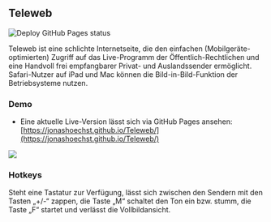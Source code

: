 ## Teleweb
![Deploy GitHub Pages status](https://github.com/jonashoechst/Teleweb/actions/workflows/static.yml/badge.svg)

Teleweb ist eine schlichte Internetseite, die den einfachen (Mobilgeräte-optimierten) Zugriff auf das Live-Programm der Öffentlich-Rechtlichen und eine Handvoll frei empfangbarer Privat- und Auslandssender ermöglicht. Safari-Nutzer auf iPad und Mac können die Bild-in-Bild-Funktion der Betriebsysteme nutzen. 

### Demo
- Eine aktuelle Live-Version lässt sich via GitHub Pages ansehen: [https://jonashoechst.github.io/Teleweb/](https://jonashoechst.github.io/Teleweb/)

![](pics/screen-teleweb.png)

### Hotkeys
Steht eine Tastatur zur Verfügung, lässt sich zwischen den Sendern mit den Tasten „+/-“ zappen, die Taste „M“ schaltet den Ton ein bzw. stumm, die Taste „F“ startet und verlässt die Vollbildansicht.

